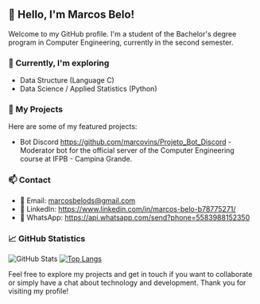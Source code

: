 ## 👋 Hello, I'm Marcos Belo!

Welcome to my GitHub profile. I'm a student of the Bachelor's degree program in Computer Engineering, currently in the second semester.

### 🌱 Currently, I'm exploring

- Data Structure (Language C)
- Data Science / Applied Statistics (Python)

### 🚀 My Projects
Here are some of my featured projects:

- Bot Discord  https://github.com/marcovins/Projeto_Bot_Discord - Moderator bot for the official server of the Computer Engineering course at IFPB - Campina Grande.

### 📫 Contact
- 📧 Email: marcosbelods@gmail.com
- 💼 LinkedIn: https://www.linkedin.com/in/marcos-belo-b78775271/
- 📱 WhatsApp: https://api.whatsapp.com/send?phone=5583988152350

### 📈 GitHub Statistics
![GitHub Stats](https://github-readme-stats.vercel.app/api?username=marcovins&show_icons=true&theme=tokyonight)
[![Top Langs](https://github-readme-stats.vercel.app/api/top-langs/?username=marcovins&theme=tokyonight)](https://github.com/marcovins/github-readme-stats)

Feel free to explore my projects and get in touch if you want to collaborate or simply have a chat about technology and development. Thank you for visiting my profile!
